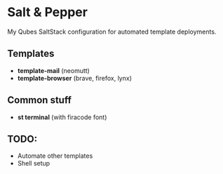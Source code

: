 # Salt & Pepper

My Qubes SaltStack configuration for automated template deployments.

## Templates

- **template-mail** (neomutt)
- **template-browser** (brave, firefox, lynx)

## Common stuff

- **st terminal** (with firacode font)

## TODO:

- Automate other templates
- Shell setup
